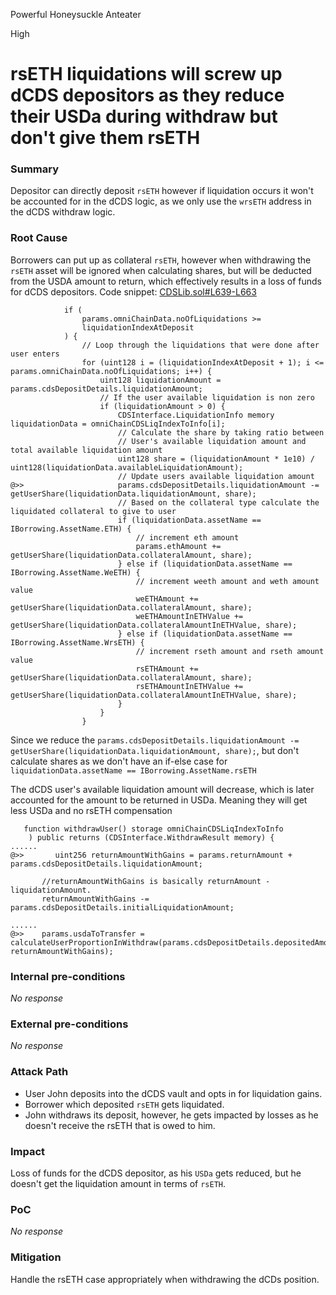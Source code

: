 Powerful Honeysuckle Anteater

High

# rsETH liquidations will screw up dCDS depositors as they reduce their USDa during withdraw but don't give them rsETH

### Summary
Depositor can directly deposit `rsETH` however if liquidation occurs it won't be accounted for in the dCDS logic, as we only use the `wrsETH` address in the dCDS withdraw logic.

### Root Cause
Borrowers can put up as collateral `rsETH`, however when withdrawing the  `rsETH` asset will be ignored when calculating shares, but will be deducted from the USDA amount to return, which effectively results in a loss of funds for dCDS depositors.
Code snippet: [CDSLib.sol#L639-L663](https://github.com/sherlock-audit/2024-11-autonomint/blob/0d324e04d4c0ca306e1ae4d4c65f0cb9d681751b/Blockchain/Blockchian/contracts/lib/CDSLib.sol#L639-L663)
```solidity
            if (
                params.omniChainData.noOfLiquidations >=
                liquidationIndexAtDeposit
            ) {
                // Loop through the liquidations that were done after user enters
                for (uint128 i = (liquidationIndexAtDeposit + 1); i <= params.omniChainData.noOfLiquidations; i++) {
                    uint128 liquidationAmount = params.cdsDepositDetails.liquidationAmount;
                    // If the user available liquidation is non zero
                    if (liquidationAmount > 0) {
                        CDSInterface.LiquidationInfo memory liquidationData = omniChainCDSLiqIndexToInfo[i];
                        // Calculate the share by taking ratio between
                        // User's available liquidation amount and total available liquidation amount
                        uint128 share = (liquidationAmount * 1e10) / uint128(liquidationData.availableLiquidationAmount);
                        // Update users available liquidation amount
@>>                     params.cdsDepositDetails.liquidationAmount -= getUserShare(liquidationData.liquidationAmount, share);
                        // Based on the collateral type calculate the liquidated collateral to give to user
                        if (liquidationData.assetName == IBorrowing.AssetName.ETH) {
                            // increment eth amount
                            params.ethAmount += getUserShare(liquidationData.collateralAmount, share);
                        } else if (liquidationData.assetName == IBorrowing.AssetName.WeETH) {
                            // increment weeth amount and weth amount value
                            weETHAmount += getUserShare(liquidationData.collateralAmount, share);
                            weETHAmountInETHValue += getUserShare(liquidationData.collateralAmountInETHValue, share);
                        } else if (liquidationData.assetName == IBorrowing.AssetName.WrsETH) {
                            // increment rseth amount and rseth amount value
                            rsETHAmount += getUserShare(liquidationData.collateralAmount, share);
                            rsETHAmountInETHValue += getUserShare(liquidationData.collateralAmountInETHValue, share);
                        }
                    }
                }
```

Since we reduce the `params.cdsDepositDetails.liquidationAmount -= getUserShare(liquidationData.liquidationAmount, share);`, but don't calculate shares as we don't have an if-else case for 
`liquidationData.assetName == IBorrowing.AssetName.rsETH` 

The dCDS user's available liquidation amount will decrease, which is later accounted for the amount to be returned in USDa. Meaning they will get less USDa and no rsETH compensation

```solidity
   function withdrawUser() storage omniChainCDSLiqIndexToInfo
    ) public returns (CDSInterface.WithdrawResult memory) {
......
@>>       uint256 returnAmountWithGains = params.returnAmount + params.cdsDepositDetails.liquidationAmount;

       //returnAmountWithGains is basically returnAmount - liquidationAmount.
       returnAmountWithGains -= params.cdsDepositDetails.initialLiquidationAmount;

......
@>>    params.usdaToTransfer = calculateUserProportionInWithdraw(params.cdsDepositDetails.depositedAmount, returnAmountWithGains);
```


### Internal pre-conditions

_No response_

### External pre-conditions

_No response_

### Attack Path
- User John deposits into the dCDS vault and opts in for liquidation gains.
- Borrower which deposited `rsETH` gets liquidated.
- John withdraws its deposit, however, he gets impacted by losses as he doesn't receive the rsETH that is owed to him.

### Impact
Loss of funds for the dCDS depositor, as his `USDa` gets reduced, but he doesn't get the liquidation amount in terms of `rsETH`.

### PoC

_No response_

### Mitigation
Handle the rsETH case appropriately when withdrawing the dCDs position.